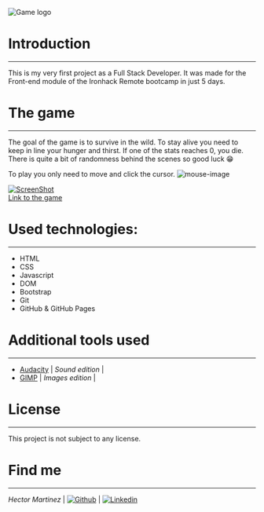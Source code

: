 ![Game logo](https://i.ibb.co/gzVzY0Y/Screenshot-2021-04-08-093806.png)

# Introduction
---
This is my very first project as a Full Stack Developer. It was made for the Front-end module of the Ironhack Remote bootcamp in just 5 days.

# The game
---

The goal of the game is to survive in the wild. To stay alive you need to keep in line your hunger and thirst. If one of the stats reaches 0, you die. There is quite a bit of randomness behind the scenes so good luck 😁

To play you only need to move and click the cursor. ![mouse-image](https://i.ibb.co/NLsFS8T/1994612.png)

[![ScreenShot](https://i.ibb.co/tKGYxZP/2021-04-08-09-32-08-To-Eat-or-not-To-Eat-Brave.png)](#)  
[Link to the game](https://thornnk.github.io/ToEatOrNotToEat/)

# Used technologies:
---
* HTML
* CSS
* Javascript
* DOM
* Bootstrap
* Git
* GitHub & GitHub Pages

# Additional tools used
---

* [Audacity](https://www.audacityteam.org/) | *Sound edition* |
* [GIMP](https://www.gimp.org/) | *Images edition* |

# License
---
This project is not subject to any license.

# Find me
---
*Hector Martinez* | [![Github](https://i.ibb.co/txV3t3Z/github-green.png)](https://github.com/Thornnk/) |  [![Linkedin](https://i.ibb.co/ThC6qkQ/linkedin-green.png)](https://www.linkedin.com/in/hector-md/)
